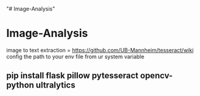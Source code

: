 "# Image-Analysis" 
# Image-Analysis
image to text extraction = https://github.com/UB-Mannheim/tesseract/wiki
config the path to your env file from ur system variable

## pip install flask pillow pytesseract opencv-python ultralytics

